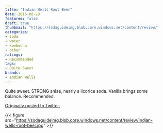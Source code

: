 ```yaml
---
title: "Indian Wells Root Beer"
date: 2015-08-29
featured: false
draft: true
thumbnail: "https://sodaguideimg.blob.core.windows.net/content/review/thumbs/indian-wells-root-beer.jpg"
categories:
- soda
- water
- kombucha
- other
ratings:
- Recommended
tags:
- Quite Sweet
brands:
- Indian Wells
---
```


Quite sweet. STRONG anise, nearly a licorice soda. Vanilla brings some balance. Recommended.

[Originally posted to Twitter.](https://twitter.com/Cavorter/status/637803691534249984)

{{< figure src="https://sodaguideimg.blob.core.windows.net/content/review/indian-wells-root-beer.jpg" >}}

